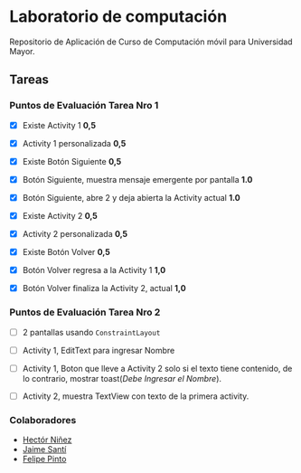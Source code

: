 # Laboratorio de computación


Repositorio de Aplicación de Curso de Computación móvil para Universidad Mayor.

## Tareas 


### Puntos de Evaluación Tarea Nro 1 

- [x] Existe Activity 1 **0,5**
- [x] Activity 1 personalizada **0,5**
- [x] Existe Botón Siguiente **0,5**
- [x] Botón Siguiente, muestra mensaje emergente por pantalla **1.0**
- [x] Botón Siguiente, abre 2 y deja abierta la Activity actual **1.0**
- [x] Existe Activity 2 **0,5**
- [x] Activity 2 personalizada **0,5**
- [x] Existe Botón Volver  **0,5**
- [x] Botón Volver regresa a la Activity 1 **1,0**
- [x] Botón Volver finaliza la Activity 2, actual **1,0**


### Puntos de Evaluación Tarea Nro 2

- [ ] 2 pantallas usando `ConstraintLayout`
- [ ] Activity 1, EditText para ingresar Nombre
- [ ] Activity 1, Boton que lleve a Activity 2 solo si el texto tiene contenido, de lo contrario, mostrar toast(*Debe Ingresar el Nombre*).
- [ ] Activity 2, muestra TextView con texto de la primera activity.



### Colaboradores

 - [Hectór Niñez](https://github.com/desarrolloPerrosky)
 - [Jaime Santí](https://github.com/jsanti-mayor)
 - [Felipe Pinto](https://github.com/grisone)






